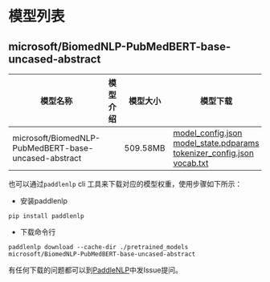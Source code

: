 #  模型列表

## microsoft/BiomedNLP-PubMedBERT-base-uncased-abstract

| 模型名称 | 模型介绍 | 模型大小  | 模型下载 |
| --- | --- | --- | --- |
|microsoft/BiomedNLP-PubMedBERT-base-uncased-abstract|  | 509.58MB | [model_config.json](https://bj.bcebos.com/paddlenlp/models/community/microsoft/BiomedNLP-PubMedBERT-base-uncased-abstract/model_config.json)<br>[model_state.pdparams](https://bj.bcebos.com/paddlenlp/models/community/microsoft/BiomedNLP-PubMedBERT-base-uncased-abstract/model_state.pdparams)<br>[tokenizer_config.json](https://bj.bcebos.com/paddlenlp/models/community/microsoft/BiomedNLP-PubMedBERT-base-uncased-abstract/tokenizer_config.json)<br>[vocab.txt](https://bj.bcebos.com/paddlenlp/models/community/microsoft/BiomedNLP-PubMedBERT-base-uncased-abstract/vocab.txt) |

也可以通过`paddlenlp` cli 工具来下载对应的模型权重，使用步骤如下所示：

* 安装paddlenlp

```shell
pip install paddlenlp
```

* 下载命令行

```shell
paddlenlp download --cache-dir ./pretrained_models microsoft/BiomedNLP-PubMedBERT-base-uncased-abstract
```

有任何下载的问题都可以到[PaddleNLP](https://github.com/PaddlePaddle/PaddleNLP)中发Issue提问。